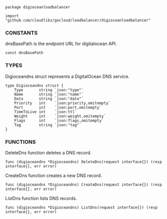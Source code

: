 ```
package digioceanloadbalancer

import "github.com/cloudlibz/gocloud/loadbalancer/digioceanloadbalancer"
```

### CONSTANTS

dnsBasePath is the endpoint URL for digitalocean API.
```
const dnsBasePath
```

### TYPES

Digioceandns struct represents a DigitalOcean DNS service.
```
type Digioceandns struct {
	Type       string `json:"type"`
	Name       string `json:"name"`
	Data       string `json:"data"`
	Priority   int    `json:priority,omitempty`
	Port       int    `json:port,omitempty`
	TimeToLive int    `json:ttl`
	Weight     int    `json:weight,omitempty`
	Flags      int    `json:flags,omitempty`
	Tag        string `json:"tag"`
}
```

### FUNCTIONS

DeleteDns function deletes a DNS record.
```
func (digioceandns *Digioceandns) DeleteDns(request interface{}) (resp interface{}, err error)
```

CreateDns function creates a new DNS record.
```
func (digioceandns *Digioceandns) CreateDns(request interface{}) (resp interface{}, err error)
```

ListDns function lists DNS records.
```
func (digioceandns *Digioceandns) ListDns(request interface{}) (resp interface{}, err error)
```
